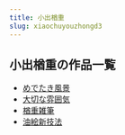 ```yaml
---
title: 小出楢重
slug: xiaochuyouzhongd3
---
```


## 小出楢重の作品一覧

- [めでたき風景](medetakifengjing99)
- [大切な雰囲気](daqienafenweiqifd)
- [楢重雑筆](youzhongzabib2)
- [油絵新技法](youhuixinjifa1b)
